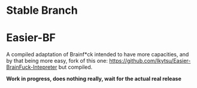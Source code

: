 # Stable Branch

# Easier-BF
A compiled adaptation of Brainf*ck intended to have more capacities, and by that being more easy, fork of this one: https://github.com/Ikytsu/Easier-BrainFuck-Intepreter but compiled.

**Work in progress, does nothing really, wait for the actual real release**
